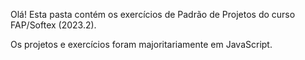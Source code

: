 Olá! Esta pasta contém os exercícios de Padrão de Projetos do curso FAP/Softex (2023.2).

Os projetos e exercícios foram majoritariamente em JavaScript.